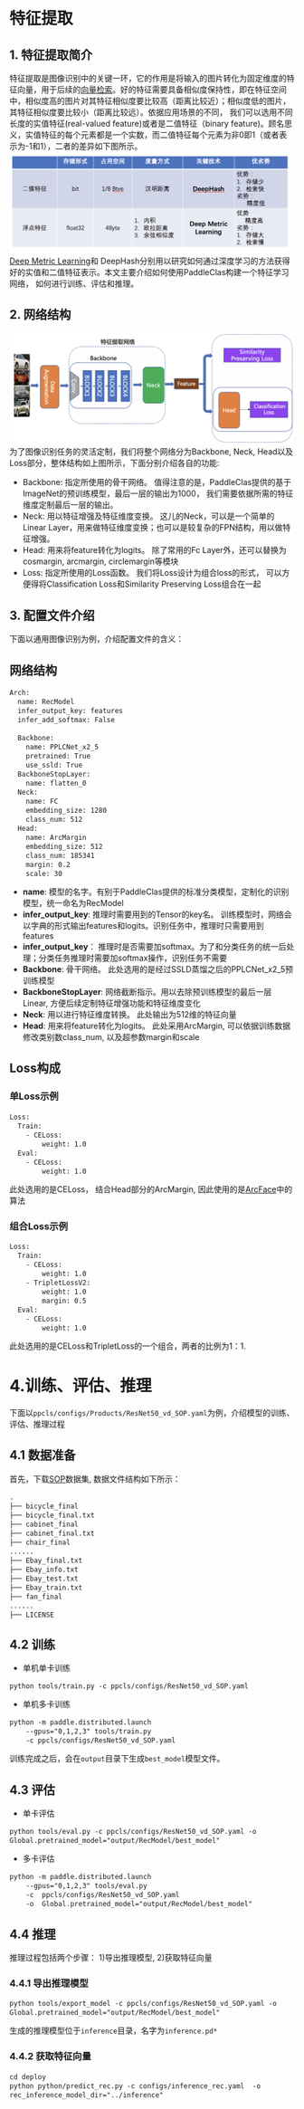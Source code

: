 # 特征提取
## 1. 特征提取简介
特征提取是图像识别中的关键一环，它的作用是将输入的图片转化为固定维度的特征向量，用于后续的[向量检索](./vector_search.md)。好的特征需要具备相似度保持性，即在特征空间中，相似度高的图片对其特征相似度要比较高（距离比较近）；相似度低的图片，其特征相似度要比较小（距离比较远）。依据应用场景的不同， 我们可以选用不同长度的实值特征(real-valued feature)或者是二值特征（binary feature)。顾名思义，实值特征的每个元素都是一个实数，而二值特征每个元素为非0即1（或者表示为-1和1），二者的差异如下图所示。
![image](../../images/feature_compare.png)
[Deep Metric Learning](../algorithm_introduction/metric_learning.md)和 DeepHash分别用以研究如何通过深度学习的方法获得好的实值和二值特征表示。本文主要介绍如何使用PaddleClas构建一个特征学习网络， 如何进行训练、评估和推理。
## 2. 网络结构
![](../../images/feature_extraction_framework.png)
为了图像识别任务的灵活定制，我们将整个网络分为Backbone, Neck, Head以及Loss部分，整体结构如上图所示，下面分别介绍各自的功能:
- Backbone:   指定所使用的骨干网络。 值得注意的是，PaddleClas提供的基于ImageNet的预训练模型，最后一层的输出为1000， 我们需要依据所需的特征维度定制最后一层的输出。
- Neck:  用以特征增强及特征维度变换。  这儿的Neck，可以是一个简单的Linear Layer，用来做特征维度变换；也可以是较复杂的FPN结构，用以做特征增强。
- Head:  用来将feature转化为logits。 除了常用的Fc Layer外，还可以替换为cosmargin, arcmargin, circlemargin等模块
- Loss:  指定所使用的Loss函数。  我们将Loss设计为组合loss的形式， 可以方便得将Classification Loss和Similarity Preserving Loss组合在一起

## 3. 配置文件介绍
下面以通用图像识别为例，介绍配置文件的含义：
## 网络结构
```
Arch:
  name: RecModel
  infer_output_key: features
  infer_add_softmax: False

  Backbone: 
    name: PPLCNet_x2_5
    pretrained: True
    use_ssld: True
  BackboneStopLayer:
    name: flatten_0
  Neck:
    name: FC
    embedding_size: 1280
    class_num: 512
  Head:
    name: ArcMargin 
    embedding_size: 512
    class_num: 185341
    margin: 0.2
    scale: 30
```
- **name**: 模型的名字。有别于PaddleClas提供的标准分类模型，定制化的识别模型，统一命名为RecModel
- **infer_output_key**: 推理时需要用到的Tensor的key名。 训练模型时，网络会以字典的形式输出features和logits。识别任务中，推理时只需要用到features
- **infer_output_key**： 推理时是否需要加softmax。为了和分类任务的统一后处理；分类任务推理时需要加softmax操作，识别任务不需要
- **Backbone**:  骨干网络。 此处选用的是经过SSLD蒸馏之后的PPLCNet_x2_5预训练模型
- **BackboneStopLayer**:  网络截断指示。用以去除预训练模型的最后一层Linear, 方便后续定制特征增强功能和特征维度变化
- **Neck**:  用以进行特征维度转换。 此处输出为512维的特征向量
- **Head**:  用来将feature转化为logits。 此处采用ArcMargin, 可以依据训练数据修改类别数class_num, 以及超参数margin和scale

## Loss构成
### 单Loss示例
```
Loss:
  Train:
    - CELoss:
        weight: 1.0
  Eval:
    - CELoss:
        weight: 1.0
```
此处选用的是CELoss， 结合Head部分的ArcMargin, 因此使用的是[ArcFace](https://arxiv.org/abs/1801.07698)中的算法

### 组合Loss示例
```
Loss:
  Train:
    - CELoss:
        weight: 1.0
    - TripletLossV2:
        weight: 1.0
        margin: 0.5
  Eval:
    - CELoss:
        weight: 1.0
```
此处选用的是CELoss和TripletLoss的一个组合，两者的比例为1：1.

# 4.训练、评估、推理
下面以`ppcls/configs/Products/ResNet50_vd_SOP.yaml`为例，介绍模型的训练、评估、推理过程
## 4.1 数据准备
首先，下载[SOP](https://cvgl.stanford.edu/projects/lifted_struct/)数据集, 数据文件结构如下所示：
```
.
├── bicycle_final
├── bicycle_final.txt
├── cabinet_final
├── cabinet_final.txt
├── chair_final
......
├── Ebay_final.txt
├── Ebay_info.txt
├── Ebay_test.txt
├── Ebay_train.txt
├── fan_final
......
├── LICENSE
```

## 4.2 训练
- 单机单卡训练
```
python tools/train.py -c ppcls/configs/ResNet50_vd_SOP.yaml
```
- 单机多卡训练
```
python -m paddle.distributed.launch 
    --gpus="0,1,2,3" tools/train.py 
    -c ppcls/configs/ResNet50_vd_SOP.yaml
```
训练完成之后，会在`output`目录下生成`best_model`模型文件。

## 4.3 评估
- 单卡评估
```
python tools/eval.py -c ppcls/configs/ResNet50_vd_SOP.yaml -o Global.pretrained_model="output/RecModel/best_model"
```
- 多卡评估
```
python -m paddle.distributed.launch 
    --gpus="0,1,2,3" tools/eval.py 
    -c  ppcls/configs/ResNet50_vd_SOP.yaml
    -o  Global.pretrained_model="output/RecModel/best_model"
```
## 4.4 推理
推理过程包括两个步骤： 1)导出推理模型, 2)获取特征向量
### 4.4.1 导出推理模型
```
python tools/export_model -c ppcls/configs/ResNet50_vd_SOP.yaml -o Global.pretrained_model="output/RecModel/best_model"
```
生成的推理模型位于`inference`目录，名字为`inference.pd*`

### 4.4.2 获取特征向量
```
cd deploy
python python/predict_rec.py -c configs/inference_rec.yaml  -o rec_inference_model_dir="../inference"
```
